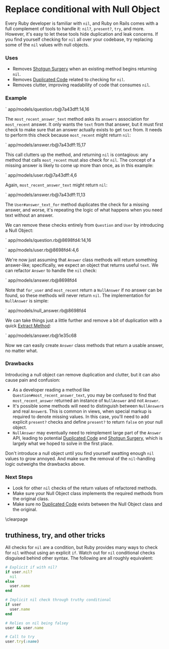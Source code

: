 # Replace conditional with Null Object

Every Ruby developer is familiar with `nil`, and Ruby on Rails comes with a full
complement of tools to handle it: `nil?`, `present?`, `try`, and more. However,
it's easy to let these tools hide duplication and leak concerns. If you find
yourself checking for `nil` all over your codebase, try replacing some of the
`nil` values with null objects.

### Uses

* Removes [Shotgun Surgery](#shotgun-surgery) when an existing method begins
  returning `nil`.
* Removes [Duplicated Code](#duplicated-code) related to checking for `nil`.
* Removes clutter, improving readability of code that consumes `nil`.

### Example

` app/models/question.rb@7a43dff:14,16

The `most_recent_answer_text` method asks its `answers` association for
`most_recent` answer. It only wants the `text` from that answer, but it must
first check to make sure that an answer actually exists to get `text` from. It
needs to perform this check because `most_recent` might return `nil`:

` app/models/answer.rb@7a43dff:15,17

This call clutters up the method, and returning `nil` is contagious: any method
that calls `most_recent` must also check for `nil`. The concept of a missing
answer is likely to come up more than once, as in this example:

` app/models/user.rb@7a43dff:4,6

Again, `most_recent_answer_text` might return `nil`:

` app/models/answer.rb@7a43dff:11,13

The `User#answer_text_for` method duplicates the check for a missing answer, and
worse, it's repeating the logic of what happens when you need text without an
answer.

We can remove these checks entirely from `Question` and `User` by introducing a
Null Object:

` app/models/question.rb@8698fd4:14,16

` app/models/user.rb@8698fd4:4,6

We're now just assuming that `Answer` class methods will return something
answer-like; specifically, we expect an object that returns useful `text`. We
can refactor `Answer` to handle the `nil` check:

` app/models/answer.rb@8698fd4

Note that `for_user` and `most_recent` return a `NullAnswer` if no answer can be
found, so these methods will never return `nil`. The implementation for
`NullAnswer` is simple:

` app/models/null_answer.rb@8698fd4

We can take things just a little further and remove a bit of duplication with a
quick [Extract Method](#extract-method):

` app/models/answer.rb@1e35c68

Now we can easily create `Answer` class methods that return a usable answer, no
matter what.

### Drawbacks

Introducing a null object can remove duplication and clutter, but it can also
cause pain and confusion:

* As a developer reading a method like `Question#most_recent_answer_text`, you
  may be confused to find that `most_recent_answer` returned an instance of
  `NullAnswer` and not `Answer`.
* It's possible some methods will need to distinguish between `NullAnswer`s and
  real `Answer`s. This is common in views, when special markup is required to
  denote missing values. In this case, you'll need to add explicit `present?`
  checks and define `present?` to return `false` on your null object.
* `NullAnswer` may eventually need to reimplement large part of the `Answer`
  API, leading to potential [Duplicated Code](#duplicated-code) and [Shotgun
  Surgery](#shotgun-surgery), which is largely what we hoped to solve in the
  first place.

Don't introduce a null object until you find yourself swatting enough `nil`
values to grow annoyed. And make sure the removal of the `nil`-handling logic
outweighs the drawbacks above.

### Next Steps

* Look for other `nil` checks of the return values of refactored methods.
* Make sure your Null Object class implements the required methods from the
  original class.
* Make sure no [Duplicated Code](#duplicated-code) exists between the Null
  Object class and the original.

\clearpage

## truthiness, try, and other tricks

All checks for `nil` are a condition, but Ruby provides many ways to check for
`nil` without using an explicit `if`. Watch out for `nil` conditional checks
disguised behind other syntax. The following are all roughly equivalent:

```` ruby
# Explicit if with nil?
if user.nil?
  nil
else
  user.name
end

# Implicit nil check through truthy conditional
if user
  user.name
end

# Relies on nil being falsey
user && user.name

# Call to try
user.try(:name)
````

